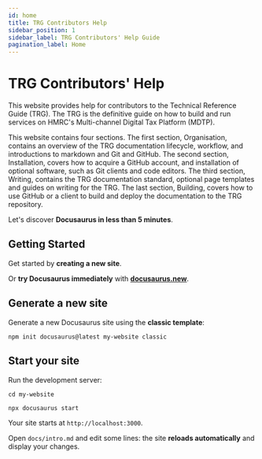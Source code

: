 ```yaml
---
id: home
title: TRG Contributors Help
sidebar_position: 1
sidebar_label: TRG Contributors' Help Guide
pagination_label: Home
---
```


# TRG Contributors' Help

This website provides help for contributors to the Technical Reference Guide (TRG). The TRG is the definitive guide on how to build and run services on HMRC's Multi-channel Digital Tax Platform (MDTP).

This website contains four sections. The first section, Organisation, contains an overview of the TRG documentation lifecycle, workflow, and introductions to markdown and Git and GitHub. The second section, Installation, covers how to acquire a GitHub account, and installation of optional software, such as Git clients and code editors. The third section, Writing, contains the TRG documentation standard, optional page templates and guides on writing for the TRG. The last section, Building, covers how to use GitHub or a client to build and deploy the documentation to the TRG repository.



Let's discover **Docusaurus in less than 5 minutes**.

## Getting Started

Get started by **creating a new site**.

Or **try Docusaurus immediately** with **[docusaurus.new](https://docusaurus.new)**.

## Generate a new site

Generate a new Docusaurus site using the **classic template**:

```shell
npm init docusaurus@latest my-website classic
```

## Start your site

Run the development server:

```shell
cd my-website

npx docusaurus start
```

Your site starts at `http://localhost:3000`.

Open `docs/intro.md` and edit some lines: the site **reloads automatically** and display your changes.
